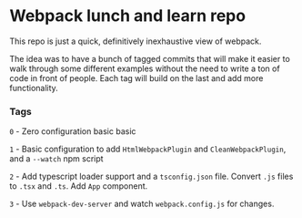 # Webpack lunch and learn repo

This repo is just a quick, definitively inexhaustive view of webpack.

The idea was to have a bunch of tagged commits that will make it easier to walk through some different examples without the need to write a ton of code in front of people. Each tag will build on the last and add more functionality.

### Tags

`0` - Zero configuration basic basic

`1` - Basic configuration to add `HtmlWebpackPlugin` and `CleanWebpackPlugin`, and a `--watch` npm script

`2` - Add typescript loader support and a `tsconfig.json` file. Convert `.js` files to `.tsx` and `.ts`. Add `App` component.

`3` - Use `webpack-dev-server` and watch `webpack.config.js` for changes.
